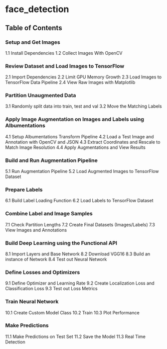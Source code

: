 # face_detection

## Table of Contents

### Setup and Get Images
1.1 Install Dependencies
1.2 Collect Images With OpenCV

### Review Dataset and Load Images to TensorFlow
2.1 Import Dependencies
2.2 Limit GPU Memory Growth
2.3 Load Images to TensorFlow Data Pipeline
2.4 View Raw Images with Matplotlib

### Partition Unaugmented Data
3.1 Randomly split data into train, test and val
3.2 Move the Matching Labels

### Apply Image Augmentation on Images and Labels using Albumentations
4.1 Setup Albumentations Transform Pipeline
4.2 Load a Test Image and Annotation with OpenCV and JSON
4.3 Extract Coordinates and Rescale to Match Image Resolution
4.4 Apply Augmentations and View Results

### Build and Run Augmentation Pipeline
5.1 Run Augmentation Pipeline
5.2 Load Augmented Images to TensorFlow Dataset

### Prepare Labels
6.1 Build Label Loading Function
6.2 Load Labels to TensorFlow Dataset

### Combine Label and Image Samples
7.1 Check Partition Lengths
7.2 Create Final Datasets (Images/Labels)
7.3 View Images and Annotations

### Build Deep Learning using the Functional API
8.1 Import Layers and Base Network
8.2 Download VGG16
8.3 Build an instance of Network
8.4 Test out Neural Network

### Define Losses and Optimizers
9.1 Define Optimizer and Learning Rate
9.2 Create Localization Loss and Classification Loss
9.3 Test out Loss Metrics

### Train Neural Network
10.1 Create Custom Model Class
10.2 Train
10.3 Plot Performance

### Make Predictions
11.1 Make Predictions on Test Set
11.2 Save the Model
11.3 Real Time Detection
